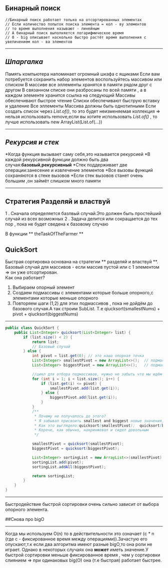 ## Бинарный поиск  
    //Бинарный поиск работает только на отсортированных элементах
    // Если количество попыток поиска элемента = кол - ву элементов
    // то время выполнения называют - линейным
    // А бинарный поиск выполняется логарифмическое время
    // 0 - big описывает насколько быстро растёт время выполнения с увеличением кол - ва элементов  

---  

## *Шпаргалка*  


Память компьютера напоминает огромный шкафа с ящиками
Если вам потребуется сохранить набор элементов воспользуйтесь массивом или списком
В массиве все эллементы хранятся в памяти рядом друг с другом
В связанном списке они разбросаны по всей памяти , а в каждом элементе хранится ссылка на следующий
Массивы обеспечивают быстрое чтение
Списки обеспечивают быструю вставку и удаление
Все эллементы Массива должны быть однотипными
Если создать список через *List.of()*, то это будет неизменяемая коллекция => нельзя использовать remove,если вы хотите использовать *List.of()* , то лучше использовать new ArrayList(List.of(...))  

---  

## *Рекурсия и стек*
*Когда функция вызывает саму себя,это называется рекурсией
*В каждой рекурсивной функции должно быть два случая:**базовый**,**рекурсивный**
*Стек поддерживает две операции:занесение и извлечение элементов
*Все вызовы функций сохраняются в стеке вызовов
*Если стек вызовов станет очень большим ,он займёт слишком много памяти  

---  

## Стратегия **Разделяй и властвуй**  

1 . Сначала определяется базлвый случай.Это должен быть простейший случай из всех возможных
2 . Задача делится или сокращается до тех пор , пока не будет сведена к базовому случаю  

В функции ** theTaskOfTheFarmer **

##       QuickSort  

Быстрая сортировка основана на стратегии ** разделяй и властвуй **.  
Базовый случай для массивов - если массив пустой или с 1 элементом => он уже отсортирован.  
Как она работает?
1. Выбираем опорный элемент
2. Создаем подмассивы с элементами которые больше опорного,с элементами которые меньше опорного
3. Повторяем шаги (1,2) для этих подмассивов , пока не дойдём до базового случая.А так строим SubList. 
Т.е qiucksort(smallestNums) + pivot + qiucksort(biggestNums)  

---
```java
public class QuickSort {
    public List<Integer> quicksort(List<Integer> list) {
        if (list.size() < 2) {
            return list;
            // Базовый случай
        } else {
            int pivot = list.get(0); // это наша опорная точка
            List<Integer> smallestPivot = new ArrayList<>();  // подмассив для элементов меньше опорной точки
            List<Integer> biggestPivot = new ArrayList<>();   // подмассив для элементов больше опорной точки

            //цикл для отбора подмассивов, нужно не забыть что мы идём от 1 элемента, т.к.опорная точка - нулевой эллемент
            for (int i = 1; i < list.size(); i++) {
                if (list.get(i) <= pivot) {
                    smallestPivot.add(list.get(i));
                } else {
                    biggestPivot.add(list.get(i));
                }
            }
            /**
             * Почему не получалось до этого?
             * Я забывал присвоить smallest and biggest новые значения, т.е. отсортированные массивы
             * Как это выглядело:quicksort(smallestPivot);  quicksort(biggestPivot);
             * Короче, как обычно, накринжевал и сидел довольным
             */

            smallestPivot = quicksort(smallestPivot);
            biggestPivot = quicksort(biggestPivot);

            List<Integer> sortingList = new ArrayList<>(smallestPivot);
            sortingList.add(pivot);
            sortingList.addAll(biggestPivot);

            return sortingList;
        }
    }
}
```  

---  

Быстродействие быстрой сортировки очень сильно зависит от выбора опорного элемента.  

##Снова про bigO  

---  

Когда мы используем O(n) то в действительности это означает (c * n (где c - фиксированное время между операциями)).Зачастую его опускают,т.к если два алгоритма имеют разные bigO,то она роли не играет.
Однако в некоторых случаях она **может** иметь значение.У быстрой сортировки меньше фиксированное время , чем у сортировки слиянием => при одинаковых big(O) она (т.е быстрая) работает быстрее.